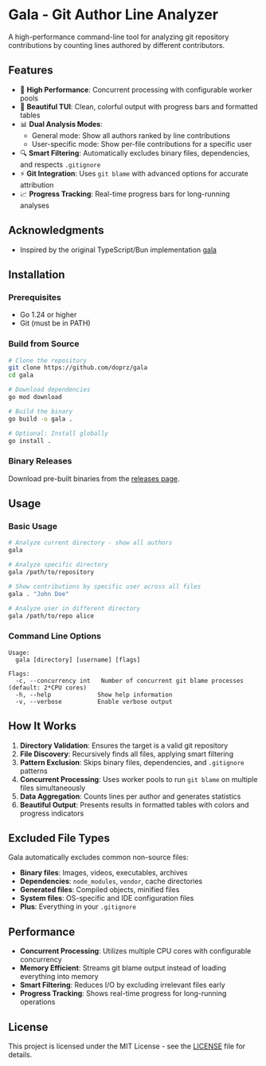 # Gala - Git Author Line Analyzer

A high-performance command-line tool for analyzing git repository contributions by counting lines authored by different contributors.

## Features

- 🚀 **High Performance**: Concurrent processing with configurable worker pools
- 🎨 **Beautiful TUI**: Clean, colorful output with progress bars and formatted tables
- 📊 **Dual Analysis Modes**: 
  - General mode: Show all authors ranked by line contributions
  - User-specific mode: Show per-file contributions for a specific user
- 🔍 **Smart Filtering**: Automatically excludes binary files, dependencies, and respects `.gitignore`
- ⚡ **Git Integration**: Uses `git blame` with advanced options for accurate attribution
- 📈 **Progress Tracking**: Real-time progress bars for long-running analyses

## Acknowledgments

- Inspired by the original TypeScript/Bun implementation [gala](https://github.com/Razboy20/gala/)

## Installation

### Prerequisites

- Go 1.24 or higher
- Git (must be in PATH)

### Build from Source

```bash
# Clone the repository
git clone https://github.com/doprz/gala
cd gala

# Download dependencies
go mod download

# Build the binary
go build -o gala .

# Optional: Install globally
go install .
```

### Binary Releases

Download pre-built binaries from the [releases page](releases).

## Usage

### Basic Usage

```bash
# Analyze current directory - show all authors
gala

# Analyze specific directory
gala /path/to/repository

# Show contributions by specific user across all files
gala . "John Doe"

# Analyze user in different directory
gala /path/to/repo alice
```

### Command Line Options

```
Usage:
  gala [directory] [username] [flags]

Flags:
  -c, --concurrency int   Number of concurrent git blame processes (default: 2*CPU cores)
  -h, --help             Show help information
  -v, --verbose          Enable verbose output
```

## How It Works

1. **Directory Validation**: Ensures the target is a valid git repository
2. **File Discovery**: Recursively finds all files, applying smart filtering
3. **Pattern Exclusion**: Skips binary files, dependencies, and `.gitignore` patterns
4. **Concurrent Processing**: Uses worker pools to run `git blame` on multiple files simultaneously
5. **Data Aggregation**: Counts lines per author and generates statistics
6. **Beautiful Output**: Presents results in formatted tables with colors and progress indicators

## Excluded File Types

Gala automatically excludes common non-source files:

- **Binary files**: Images, videos, executables, archives
- **Dependencies**: `node_modules`, `vendor`, cache directories  
- **Generated files**: Compiled objects, minified files
- **System files**: OS-specific and IDE configuration files
- **Plus**: Everything in your `.gitignore`

## Performance

- **Concurrent Processing**: Utilizes multiple CPU cores with configurable concurrency
- **Memory Efficient**: Streams git blame output instead of loading everything into memory
- **Smart Filtering**: Reduces I/O by excluding irrelevant files early
- **Progress Tracking**: Shows real-time progress for long-running operations

## License

This project is licensed under the MIT License - see the [LICENSE](LICENSE) file for details.

